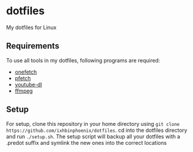 # dotfiles
My dotfiles for Linux

## Requirements
To use all tools in my dotfiles, following programs are required:
- [onefetch](https://github.com/o2sh/onefetch)
- [pfetch](https://github.com/dylanaraps/pfetch)
- [youtube-dl](https://github.com/ytdl-org/youtube-dl)
- [ffmpeg](https://ffmpeg.org/)

## Setup
For setup, clone this repository in your home directory using `git clone https://github.com/ixhbinphoenix/dotfiles`.
cd into the dotfiles directory and run `./setup.sh`. The setup script will backup all your dotfiles with a .predot suffix and symlink the new ones into the correct locations
